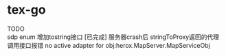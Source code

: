 # tex-go

TODO  
sdp enum 增加tostring接口 [已完成]
服务器crash后 stringToProxy返回的代理调用接口报错 no active adapter for obj:herox.MapServer.MapServiceObj
